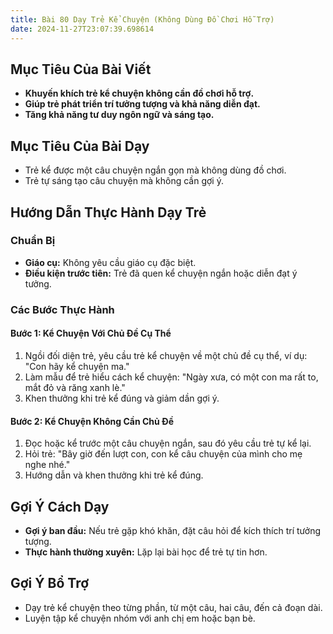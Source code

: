 ```yaml
---
title: Bài 80 Dạy Trẻ Kể Chuyện (Không Dùng Đồ Chơi Hỗ Trợ)
date: 2024-11-27T23:07:39.698614
---
```


## Mục Tiêu Của Bài Viết
- **Khuyến khích trẻ kể chuyện không cần đồ chơi hỗ trợ.**
- **Giúp trẻ phát triển trí tưởng tượng và khả năng diễn đạt.**
- **Tăng khả năng tư duy ngôn ngữ và sáng tạo.**

## Mục Tiêu Của Bài Dạy
- Trẻ kể được một câu chuyện ngắn gọn mà không dùng đồ chơi.
- Trẻ tự sáng tạo câu chuyện mà không cần gợi ý.

## Hướng Dẫn Thực Hành Dạy Trẻ

### Chuẩn Bị
- **Giáo cụ:** Không yêu cầu giáo cụ đặc biệt.
- **Điều kiện trước tiên:** Trẻ đã quen kể chuyện ngắn hoặc diễn đạt ý tưởng.

### Các Bước Thực Hành
#### Bước 1: Kể Chuyện Với Chủ Đề Cụ Thể
1. Ngồi đối diện trẻ, yêu cầu trẻ kể chuyện về một chủ đề cụ thể, ví dụ: "Con hãy kể chuyện ma."
2. Làm mẫu để trẻ hiểu cách kể chuyện: "Ngày xưa, có một con ma rất to, mắt đỏ và răng xanh lè."
3. Khen thưởng khi trẻ kể đúng và giảm dần gợi ý.

#### Bước 2: Kể Chuyện Không Cần Chủ Đề
1. Đọc hoặc kể trước một câu chuyện ngắn, sau đó yêu cầu trẻ tự kể lại.
2. Hỏi trẻ: "Bây giờ đến lượt con, con kể câu chuyện của mình cho mẹ nghe nhé."
3. Hướng dẫn và khen thưởng khi trẻ kể đúng.

## Gợi Ý Cách Dạy
- **Gợi ý ban đầu:** Nếu trẻ gặp khó khăn, đặt câu hỏi để kích thích trí tưởng tượng.
- **Thực hành thường xuyên:** Lặp lại bài học để trẻ tự tin hơn.

## Gợi Ý Bổ Trợ
- Dạy trẻ kể chuyện theo từng phần, từ một câu, hai câu, đến cả đoạn dài.
- Luyện tập kể chuyện nhóm với anh chị em hoặc bạn bè.
